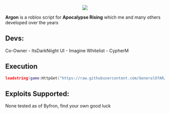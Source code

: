 <p align="center"><img src="https://i.imgur.com/nAEEyct.jpg"></p>

**Argon** is a roblox  script for **Apocalypse Rising** which me and many others developed over the years

## Devs:
Co-Owner - ItsDarkNiight
UI - Imagine
Whitelist - CypherM


## Execution

```lua
loadstring(game:HttpGet("https://raw.githubusercontent.com/GeneralOfAR/Argon-AR/main/Main.lua"))();
```

## Exploits Supported:

None tested as of Byfron, find your own good luck
